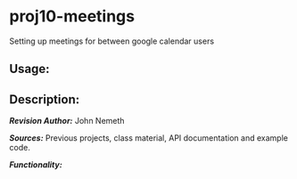 # proj10-meetings
Setting up meetings for between google calendar users

## Usage:



## Description:

***Revision Author:*** John Nemeth

***Sources:*** Previous projects, class material, API documentation 
and example code.

***Functionality:*** 
